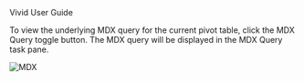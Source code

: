 <div class="LanguageTitle">Vivid User Guide</div>

To view the underlying MDX query for the current pivot table, click the MDX Query toggle button. The MDX query will be displayed in the MDX Query task pane.

![MDX](https://varigencecom.blob.core.windows.net/walkthroughs/PopulatingAPivotTable-8.png )
